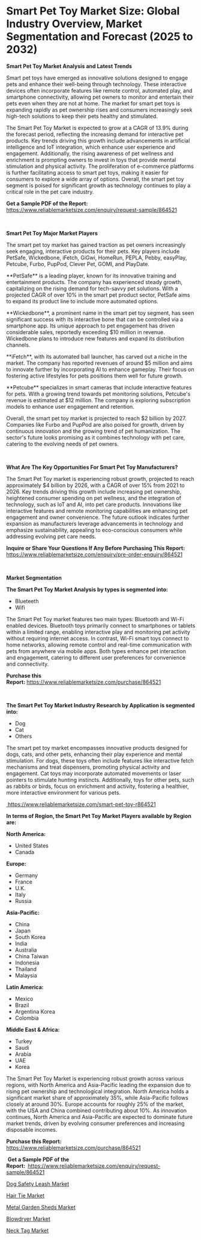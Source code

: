 <p><h1>Smart Pet Toy Market Size: Global Industry Overview, Market Segmentation and Forecast (2025 to 2032)</h1></p><p><strong>Smart Pet Toy Market Analysis and Latest Trends</strong></p>
<p><p>Smart pet toys have emerged as innovative solutions designed to engage pets and enhance their well-being through technology. These interactive devices often incorporate features like remote control, automated play, and smartphone connectivity, allowing pet owners to monitor and entertain their pets even when they are not at home. The market for smart pet toys is expanding rapidly as pet ownership rises and consumers increasingly seek high-tech solutions to keep their pets healthy and stimulated.</p><p>The Smart Pet Toy Market is expected to grow at a CAGR of 13.9% during the forecast period, reflecting the increasing demand for interactive pet products. Key trends driving this growth include advancements in artificial intelligence and IoT integration, which enhance user experience and engagement. Additionally, the rising awareness of pet wellness and enrichment is prompting owners to invest in toys that provide mental stimulation and physical activity. The proliferation of e-commerce platforms is further facilitating access to smart pet toys, making it easier for consumers to explore a wide array of options. Overall, the smart pet toy segment is poised for significant growth as technology continues to play a critical role in the pet care industry.</p></p>
<p><strong>Get a Sample PDF of the Report:&nbsp;</strong> <a href="https://www.reliablemarketsize.com/enquiry/request-sample/864521?utm_campaign=1932&utm_medium=2&utm_source=Github&utm_content=ia&utm_term=05042025&utm_id=smart-pet-toy">https://www.reliablemarketsize.com/enquiry/request-sample/864521</a></p>
<p>&nbsp;</p>
<p><strong>Smart Pet Toy Major Market Players</strong></p>
<p><p>The smart pet toy market has gained traction as pet owners increasingly seek engaging, interactive products for their pets. Key players include PetSafe, Wickedbone, iFetch, GiGwi, HomeRun, PEPLA, Pebby, easyPlay, Petcube, Furbo, PupPod, Clever Pet, GOMI, and PlayDate.</p><p>**PetSafe** is a leading player, known for its innovative training and entertainment products. The company has experienced steady growth, capitalizing on the rising demand for tech-savvy pet solutions. With a projected CAGR of over 10% in the smart pet product sector, PetSafe aims to expand its product line to include more automated options.</p><p>**Wickedbone**, a prominent name in the smart pet toy segment, has seen significant success with its interactive bone that can be controlled via a smartphone app. Its unique approach to pet engagement has driven considerable sales, reportedly exceeding $10 million in revenue. Wickedbone plans to introduce new features and expand its distribution channels.</p><p>**iFetch**, with its automated ball launcher, has carved out a niche in the market. The company has reported revenues of around $5 million and aims to innovate further by incorporating AI to enhance gameplay. Their focus on fostering active lifestyles for pets positions them well for future growth.</p><p>**Petcube** specializes in smart cameras that include interactive features for pets. With a growing trend towards pet monitoring solutions, Petcube's revenue is estimated at $12 million. The company is exploring subscription models to enhance user engagement and retention.</p><p>Overall, the smart pet toy market is projected to reach $2 billion by 2027. Companies like Furbo and PupPod are also poised for growth, driven by continuous innovation and the growing trend of pet humanization. The sector's future looks promising as it combines technology with pet care, catering to the evolving needs of pet owners.</p></p>
<p>&nbsp;</p>
<p><strong>What Are The Key Opportunities For Smart Pet Toy Manufacturers?</strong></p>
<p><p>The Smart Pet Toy market is experiencing robust growth, projected to reach approximately $4 billion by 2026, with a CAGR of over 15% from 2021 to 2026. Key trends driving this growth include increasing pet ownership, heightened consumer spending on pet wellness, and the integration of technology, such as IoT and AI, into pet care products. Innovations like interactive features and remote monitoring capabilities are enhancing pet engagement and owner convenience. The future outlook indicates further expansion as manufacturers leverage advancements in technology and emphasize sustainability, appealing to eco-conscious consumers while addressing evolving pet care needs.</p></p>
<p><strong>Inquire or Share Your Questions If Any Before Purchasing This Report:</strong> <a href="https://www.reliablemarketsize.com/enquiry/pre-order-enquiry/864521?utm_campaign=1932&utm_medium=2&utm_source=Github&utm_content=ia&utm_term=05042025&utm_id=smart-pet-toy">https://www.reliablemarketsize.com/enquiry/pre-order-enquiry/864521</a></p>
<p>&nbsp;</p>
<p><strong>Market Segmentation</strong></p>
<p><strong>The Smart Pet Toy Market Analysis by types is segmented into:</strong></p>
<p><ul><li>Blueteeth</li><li>Wifi</li></ul></p>
<p><p>The Smart Pet Toy market features two main types: Bluetooth and Wi-Fi enabled devices. Bluetooth toys primarily connect to smartphones or tablets within a limited range, enabling interactive play and monitoring pet activity without requiring internet access. In contrast, Wi-Fi smart toys connect to home networks, allowing remote control and real-time communication with pets from anywhere via mobile apps. Both types enhance pet interaction and engagement, catering to different user preferences for convenience and connectivity.</p></p>
<p><strong>Purchase this Report:&nbsp;</strong><a href="https://www.reliablemarketsize.com/purchase/864521?utm_campaign=1932&utm_medium=2&utm_source=Github&utm_content=ia&utm_term=05042025&utm_id=smart-pet-toy">https://www.reliablemarketsize.com/purchase/864521</a></p>
<p>&nbsp;</p>
<p><strong>The Smart Pet Toy Market Industry Research by Application is segmented into:</strong></p>
<p><ul><li>Dog</li><li>Cat</li><li>Others</li></ul></p>
<p><p>The smart pet toy market encompasses innovative products designed for dogs, cats, and other pets, enhancing their play experience and mental stimulation. For dogs, these toys often include features like interactive fetch mechanisms and treat dispensers, promoting physical activity and engagement. Cat toys may incorporate automated movements or laser pointers to stimulate hunting instincts. Additionally, toys for other pets, such as rabbits or birds, focus on enrichment and activity, fostering a healthier, more interactive environment for various pets.</p></p>
<p><a href="https://www.reliablemarketsize.com/smart-pet-toy-r864521?utm_campaign=1932&utm_medium=2&utm_source=Github&utm_content=ia&utm_term=05042025&utm_id=smart-pet-toy">&nbsp;https://www.reliablemarketsize.com/smart-pet-toy-r864521</a></p>
<p><strong>In terms of Region, the Smart Pet Toy Market Players available by Region are:</strong></p>
<p>
    <p> <strong> North America: </strong>
        <ul>
            <li>United States</li>
            <li>Canada</li>
        </ul>
        </p> 
    <p> <strong> Europe: </strong>
        <ul>
            <li>Germany</li>
            <li>France</li>
            <li>U.K.</li>
            <li>Italy</li>
            <li>Russia</li>
        </ul>
        </p> 
    <p> <strong> Asia-Pacific: </strong>
        <ul>
            <li>China</li>
            <li>Japan</li>
            <li>South Korea</li>
            <li>India</li>
            <li>Australia</li>
            <li>China Taiwan</li>
            <li>Indonesia</li>
            <li>Thailand</li>
            <li>Malaysia</li>
        </ul>
        </p> 
    <p> <strong> Latin America: </strong>
        <ul>
            <li>Mexico</li>
            <li>Brazil</li>
            <li>Argentina Korea</li>
            <li>Colombia</li>
        </ul>
        </p> 
    <p> <strong> Middle East & Africa: </strong>
        <ul>
            <li>Turkey</li>
            <li>Saudi</li>
            <li>Arabia</li>
            <li>UAE</li>
            <li>Korea</li>
        </ul>
    </p>
    </p>
<p><p>The Smart Pet Toy Market is experiencing robust growth across various regions, with North America and Asia-Pacific leading the expansion due to rising pet ownership and technological integration. North America holds a significant market share of approximately 35%, while Asia-Pacific follows closely at around 30%. Europe accounts for roughly 25% of the market, with the USA and China combined contributing about 10%. As innovation continues, North America and Asia-Pacific are expected to dominate future market trends, driven by evolving consumer preferences and increasing disposable incomes.</p></p>
<p><strong>Purchase this Report: </strong><a href="https://www.reliablemarketsize.com/purchase/864521?utm_campaign=1932&utm_medium=2&utm_source=Github&utm_content=ia&utm_term=05042025&utm_id=smart-pet-toy">https://www.reliablemarketsize.com/purchase/864521</a></p>
<p>&nbsp;<strong>Get a Sample PDF of the Report:&nbsp;&nbsp;</strong><a href="https://www.reliablemarketsize.com/enquiry/request-sample/864521?utm_campaign=1932&utm_medium=2&utm_source=Github&utm_content=ia&utm_term=05042025&utm_id=smart-pet-toy">https://www.reliablemarketsize.com/enquiry/request-sample/864521</a></p>
<p><strong></strong></p>
<p><p><a href="https://github.com/vimar16th/Market-Research-Report-List-7/blob/main/dog-safety-leash-market.md?utm_campaign=1932&utm_medium=2&utm_source=Github&utm_content=ia&utm_term=05042025&utm_id=smart-pet-toy">Dog Safety Leash Market</a></p><p><a href="https://github.com/maikefelanc3/Market-Research-Report-List-1/blob/main/hair-tie-market.md?utm_campaign=1932&utm_medium=2&utm_source=Github&utm_content=ia&utm_term=05042025&utm_id=smart-pet-toy">Hair Tie Market</a></p><p><a href="https://github.com/shiahbuyerin/Market-Research-Report-List-1/blob/main/metal-garden-sheds-market.md?utm_campaign=1932&utm_medium=2&utm_source=Github&utm_content=ia&utm_term=05042025&utm_id=smart-pet-toy">Metal Garden Sheds Market</a></p><p><a href="https://github.com/yaldotiedegq/Market-Research-Report-List-1/blob/main/blowdryer-market.md?utm_campaign=1932&utm_medium=2&utm_source=Github&utm_content=ia&utm_term=05042025&utm_id=smart-pet-toy">Blowdryer Market</a></p><p><a href="https://github.com/fahieraudau9/Market-Research-Report-List-1/blob/main/neck-tag-market.md?utm_campaign=1932&utm_medium=2&utm_source=Github&utm_content=ia&utm_term=05042025&utm_id=smart-pet-toy">Neck Tag Market</a></p></p>